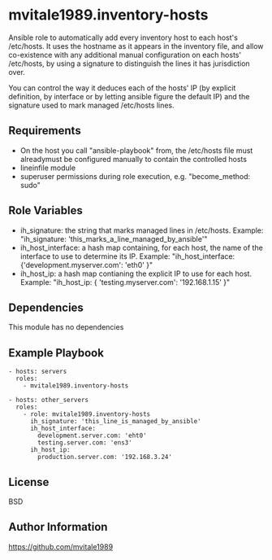 mvitale1989.inventory-hosts
=========

Ansible role to automatically add every inventory host to each host's /etc/hosts. It uses the hostname as it appears in the inventory file, and allow co-existence with any additional manual configuration on each hosts' /etc/hosts, by using a signature to distinguish the lines it has jurisdiction over.

You can control the way it deduces each of the hosts' IP (by explicit definition, by interface or by letting ansible figure the default IP) and the signature used to mark managed /etc/hosts lines.

Requirements
------------

- On the host you call "ansible-playbook" from, the /etc/hosts file must alreadymust be configured manually to contain the controlled hosts
- lineinfile module
- superuser permissions during role execution, e.g. "become_method: sudo"

Role Variables
--------------

- ih_signature: the string that marks managed lines in /etc/hosts. Example: "ih_signature: 'this_marks_a_line_managed_by_ansible'"
- ih_host_interface: a hash map containing, for each host, the name of the interface to use to determine its IP. Example: "ih_host_interface: {'development.myserver.com': 'eth0' }"
- ih_host_ip: a hash map contianing the explicit IP to use for each host. Example: "ih_host_ip: { 'testing.myserver.com': '192.168.1.15' }"

Dependencies
------------

This module has no dependencies

Example Playbook
----------------

    - hosts: servers
      roles:
        - mvitale1989.inventory-hosts

    - hosts: other_servers
      roles:
        - role: mvitale1989.inventory-hosts
          ih_signature: 'this_line_is_managed_by_ansible'
          ih_host_interface:
            development.server.com: 'eht0'
            testing.server.com: 'ens3'
          ih_host_ip:
            production.server.com: '192.168.3.24'

License
-------

BSD

Author Information
------------------

https://github.com/mvitale1989
